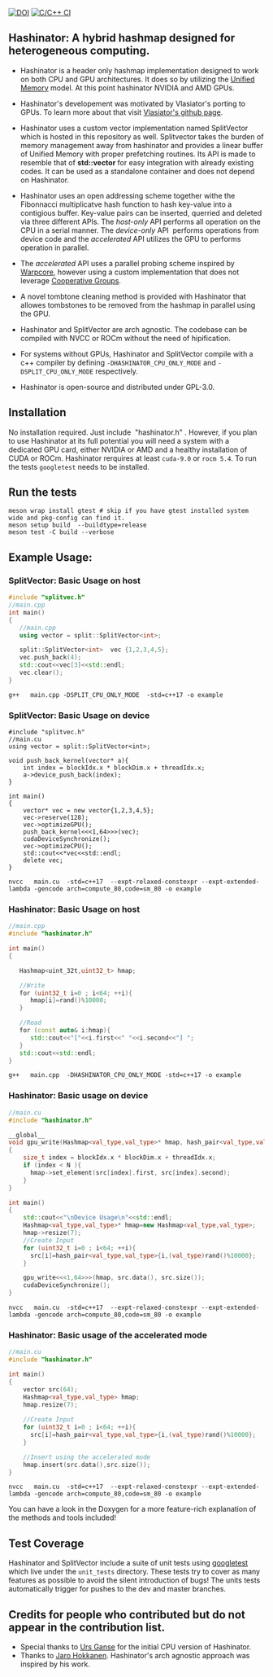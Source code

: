 [![DOI](https://zenodo.org/badge/805378098.svg)](https://zenodo.org/doi/10.5281/zenodo.11396296)
[![C/C++ CI](https://github.com/kstppd/hashinator/actions/workflows/tests.yml/badge.svg?branch=master)](https://github.com/kstppd/hashinator/actions/workflows/tests.yml)

## Hashinator: A hybrid hashmap designed for heterogeneous computing.

+ Hashinator is a header only hashmap implementation designed to work on both CPU and GPU architectures. It does so by utilizing the [Unified Memory](https://developer.nvidia.com/blog/unified-memory-cuda-beginners/) model. At this point hashinator NVIDIA and AMD GPUs.  

+ Hashinator's developement was motivated by Vlasiator's porting to GPUs. To learn more about that visit [Vlasiator's github page](https://github.com/fmihpc/vlasiator).

+ Hashinator uses a custom vector implementation named SplitVector which is hosted in this repository as well. Splitvector takes the burden of memory management away from hashinator and provides a linear buffer of Unified Memory with proper prefetching routines. Its API is made to resemble that of **std::vector** for easy integration with already existing codes. It can be used as a standalone container and does not depend on Hashinator.

+ Hashinator uses an open addressing scheme together withe the Fibonnacci multiplicatve hash function to hash key-value into a contigious buffer. Key-value pairs can be inserted, querried and deleted via three different APIs. The *host-only* API performs all operation on the CPU in a serial manner. The *device-only* API  performs operations from device code and the *accelerated* API utilizes the GPU to performs operation in parallel.

+ The *accelerated* API uses a parallel probing scheme inspired by [Warpcore](https://github.com/sleeepyjack/warpcore), however using a custom implementation that does not leverage [Cooperative Groups](https://developer.nvidia.com/blog/cooperative-groups/).

+ A novel tombtone cleaning method is provided with Hashinator that allowes tombstones to be removed from the hashmap in parallel using the GPU.

+ Hashinator and SplitVector are arch agnostic. The codebase can be compiled with NVCC or ROCm without the need of hipification.  

+ For systems without GPUs, Hashinator and SplitVector compile with a c++ compiler by defining ```-DHASHINATOR_CPU_ONLY_MODE``` and ```-DSPLIT_CPU_ONLY_MODE``` respectively.

+ Hashinator is open-source and distributed under GPL-3.0.


## Installation
No installation required. Just include  "hashinator.h" . However, if you plan to use Hashinator at its full potential you will need a system with a dedicated GPU card, either NVIDIA or AMD and  a healthy installation of CUDA or ROCm. Hashinator rerquires at least ```cuda-9.0``` or ```rocm 5.4```. To run the tests ```googletest``` needs to be installed.

## Run the tests   
```
meson wrap install gtest # skip if you have gtest installed system wide and pkg-config can find it. 
meson setup build  --buildtype=release 
meson test -C build --verbose
```

## Example Usage: 
### SplitVector: Basic Usage on host  
```c++
#include "splitvec.h"
//main.cpp
int main()
{
   //main.cpp
   using vector = split::SplitVector<int>;

   split::SplitVector<int>  vec {1,2,3,4,5};
   vec.push_back(4);
   std::cout<<vec[3]<<std::endl;
   vec.clear();
}
```
`g++   main.cpp -DSPLIT_CPU_ONLY_MODE  -std=c++17 -o example`

### SplitVector: Basic Usage on device
```
#include "splitvec.h"
//main.cu
using vector = split::SplitVector<int>;

void push_back_kernel(vector* a){
	int index = blockIdx.x * blockDim.x + threadIdx.x;
	a->device_push_back(index);
}

int main()
{
	vector* vec = new vector{1,2,3,4,5};
	vec->reserve(128);
	vec->optimizeGPU();
	push_back_kernel<<<1,64>>>(vec);
	cudaDeviceSynchronize();
	vec->optimizeCPU();
	std::cout<<*vec<<std::endl;
	delete vec;
}
```
`nvcc   main.cu  -std=c++17  --expt-relaxed-constexpr --expt-extended-lambda -gencode arch=compute_80,code=sm_80 -o example`

### Hashinator: Basic Usage on host

```c++
//main.cpp
#include "hashinator.h"

int main()
{

   Hashmap<uint_32t,uint32_t> hmap;

   //Write
   for (uint32_t i=0 ; i<64; ++i){
      hmap[i]=rand()%10000;
   }

   //Read
   for (const auto& i:hmap){
      std::cout<<"["<<i.first<<" "<<i.second<<"] ";
   }
   std::cout<<std::endl;
}
```
`g++   main.cpp  -DHASHINATOR_CPU_ONLY_MODE -std=c++17 -o example`
### Hashinator: Basic usage on device

```c++
//main.cu
#include "hashinator.h"

__global__
void gpu_write(Hashmap<val_type,val_type>* hmap, hash_pair<val_type,val_type>*src, size_t N)
{
	size_t index = blockIdx.x * blockDim.x + threadIdx.x;
	if (index < N ){
	  hmap->set_element(src[index].first, src[index].second);
	}
}

int main()
{
	std::cout<<"\nDevice Usage\n"<<std::endl;
	Hashmap<val_type,val_type>* hmap=new Hashmap<val_type,val_type>;
	hmap->resize(7);
	//Create Input
	for (uint32_t i=0 ; i<64; ++i){
	  src[i]=hash_pair<val_type,val_type>{i,(val_type)rand()%10000};
	}

	gpu_write<<<1,64>>>(hmap, src.data(), src.size());
	cudaDeviceSynchronize();
}
```
`nvcc   main.cu  -std=c++17  --expt-relaxed-constexpr --expt-extended-lambda -gencode arch=compute_80,code=sm_80 -o example`

### Hashinator: Basic usage of the accelerated mode
```c++
//main.cu
#include "hashinator.h"

int main()
{
	vector src(64);
	Hashmap<val_type,val_type> hmap;
	hmap.resize(7);
	
	//Create Input
	for (uint32_t i=0 ; i<64; ++i){
	  src[i]=hash_pair<val_type,val_type>{i,(val_type)rand()%10000};
	}

	//Insert using the accelerated mode
	hmap.insert(src.data(),src.size());
}
```
`nvcc   main.cu  -std=c++17  --expt-relaxed-constexpr --expt-extended-lambda -gencode arch=compute_80,code=sm_80 -o example`

You can have a look in the Doxygen for a more feature-rich explanation of the methods and tools included!   

## Test Coverage
Hashinator and SplitVector include a suite of unit tests using [googletest](https://github.com/google/googletest) which live under the ```unit_tests``` directory. These tests try to cover as many features as possible to avoid the silent introduction of bugs! The units tests automatically trigger for pushes to the dev and master branches.

## Credits for people who contributed but do not appear in the contribution list.
+ Special thanks to [Urs Ganse](https://github.com/ursg) for the initial CPU version of Hashinator.
+ Thanks to [Jaro Hokkanen](https://github.com/hokkanen). Hashinator's arch agnostic approach was inspired by his work.
